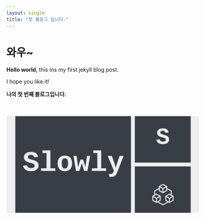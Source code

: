 ```yaml
---
layout: single
title: "첫 블로그 입니다."
---
```


# 와우~

**Hello world**, this ins my first jekyll blog post.

I hope you like it!

**나의 첫 번째 블로그입니다.**
<br>
<br>
<br>

![샘플이미지 입니다](/assets/images/logo/linkedin_banner_image_1.png)
